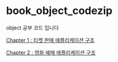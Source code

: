 # book_object_codezip
object 공부 코드 입니다

[Chapter 1 : 티켓 판매 애플리케이션 구조](/src/com/company/chapter1)

[Chapter 2 : 영화 예매 애플리케이션 구조](/src/com/company/chapter2)
